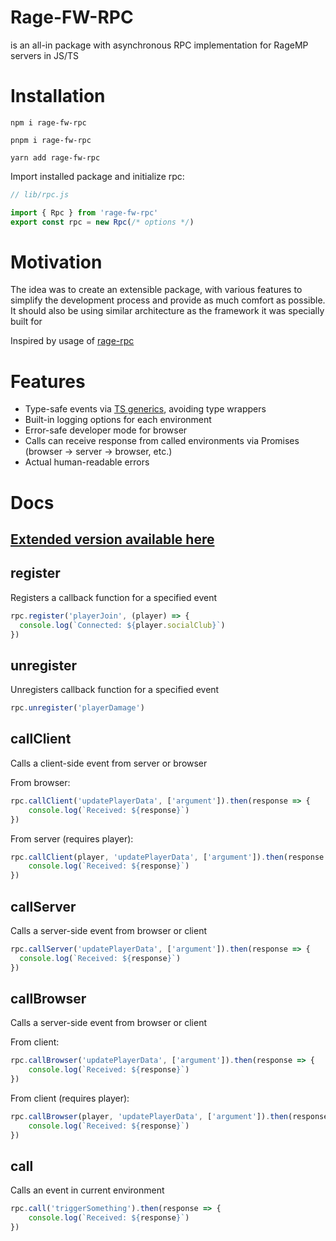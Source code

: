# Rage-FW-RPC
is an all-in package with asynchronous RPC implementation for RageMP servers in JS/TS

# Installation
``` shell 
npm i rage-fw-rpc
```
```shell 
pnpm i rage-fw-rpc
```
```shell 
yarn add rage-fw-rpc
```

Import installed package and initialize rpc:
```ts
// lib/rpc.js

import { Rpc } from 'rage-fw-rpc'
export const rpc = new Rpc(/* options */)
```

# Motivation
The idea was to create an extensible package, with various features to simplify the development process and provide as much comfort as possible. It should also be using similar architecture as the framework it was specially built for

Inspired by usage of [rage-rpc](https://github.com/micaww/rage-rpc)

# Features
- Type-safe events via [TS generics](https://www.typescriptlang.org/docs/handbook/2/generics.html), avoiding type wrappers
- Built-in logging options for each environment 
- Error-safe developer mode for browser
- Calls can receive response from called environments via Promises (browser -> server -> browser, etc.)
- Actual human-readable errors

# Docs
## [Extended version available here](https://git.entityseven.com/entityseven/rage-framework/wiki/RPC%400.2.5)

## register
Registers a callback function for a specified event
```ts
rpc.register('playerJoin', (player) => {
  console.log(`Connected: ${player.socialClub}`)
})
```

## unregister
Unregisters callback function for a specified event
```ts
rpc.unregister('playerDamage')
```

## callClient
Calls a client-side event from server or browser

From browser:
```ts
rpc.callClient('updatePlayerData', ['argument']).then(response => {
    console.log(`Received: ${response}`)
})
```
From server (requires player):
```ts
rpc.callClient(player, 'updatePlayerData', ['argument']).then(response => {
    console.log(`Received: ${response}`)
})
```

## callServer
Calls a server-side event from browser or client
```ts
rpc.callServer('updatePlayerData', ['argument']).then(response => {
  console.log(`Received: ${response}`)
})
```

## callBrowser
Calls a server-side event from browser or client

From client:
```ts
rpc.callBrowser('updatePlayerData', ['argument']).then(response => {
    console.log(`Received: ${response}`)
})
```
From client (requires player):
```ts
rpc.callBrowser(player, 'updatePlayerData', ['argument']).then(response => {
    console.log(`Received: ${response}`)
})
```

## call
Calls an event in current environment
```ts
rpc.call('triggerSomething').then(response => {
    console.log(`Received: ${response}`)
})
```